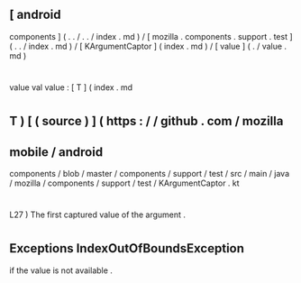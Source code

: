 [
android
-
components
]
(
.
.
/
.
.
/
index
.
md
)
/
[
mozilla
.
components
.
support
.
test
]
(
.
.
/
index
.
md
)
/
[
KArgumentCaptor
]
(
index
.
md
)
/
[
value
]
(
.
/
value
.
md
)
#
value
val
value
:
[
T
]
(
index
.
md
#
T
)
[
(
source
)
]
(
https
:
/
/
github
.
com
/
mozilla
-
mobile
/
android
-
components
/
blob
/
master
/
components
/
support
/
test
/
src
/
main
/
java
/
mozilla
/
components
/
support
/
test
/
KArgumentCaptor
.
kt
#
L27
)
The
first
captured
value
of
the
argument
.
#
#
#
Exceptions
IndexOutOfBoundsException
-
if
the
value
is
not
available
.
